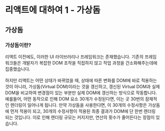 # 리액트에 대하여 1 - 가상돔

## 가상돔

### 가상돔이란?

리액트 이전에도, 이러한 UI 라이브러리나 프레임워크는 존재했습니다. 기존의 프레임워크들은 개발자가 복잡한 DOM 조작을 직접하지 않고 작업 과정을 간소화해주는데에 집중했습니다.  
<br/>
하지만 리액트는 어떤 상태가 바뀌었을 때, 상태에 따른 변화를 DOM에 바로 적용하는 것이 아니라, 가상돔(Virtual DOM)이라는 것을 갱신하고, 갱신된 Virtual DOM과 실제 DOM을 비교하여 변경점이 있는 부분만 실제 DOM에 갱신하는 방식으로 작동합니다.
<br/>
예를들어, 어떤 동작으로 인해 DOM 요소 30개가 수정된다면, 이는 곳 30번의 잠재적인 렌더링이 일어나게 됩니다. 만약 가상돔을 사용한다면, 이 30개의 수정사항은 가상돔에 먼저 적용이 되고, 30개의 수정사항이 적용된 최종 결과가 DOM에 단 한번 렌더링 되는 것입니다. 이로 인해 렌더링 규모는 커지지만, 연산의 횟수가 줄어든다는 장점이 있습니다.
